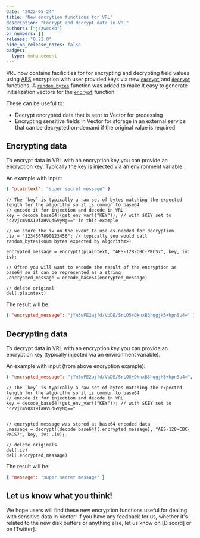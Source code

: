 ```yaml
---
date: "2022-05-24"
title: "New encrytion functions for VRL"
description: "Encrypt and decrypt data in VRL"
authors: ["jszwedko"]
pr_numbers: []
release: "0.22.0"
hide_on_release_notes: false
badges:
  type: enhancement
---
```


VRL now contains facilicities for for encrypting and decrypting field values using [AES][AES] encryption with user
provided keys via new [`encrypt`][encrypt] and [`decrypt`][decrypt] functions. A [`random_bytes`][random_bytes] function
was added to make it easy to generate initialization vectors for the [`encrypt`][encrypt] function.

These can be useful to:

- Decrypt encrypted data that is sent to Vector for processing
- Encrypting sensitive fields in Vector for storage in an external service that can be decrypted on-demand if the
  original value is required

## Encrypting data

To encrypt data in VRL with an encryption key you can provide an encryption key. Typically the key is injected via an
environment variable.

An example with input:

```json
{ "plaintext": "super secret message" }
```

```text
// The `key` is typically a raw set of bytes matching the expected length for the algorithm so it is common to base64
// encode it for injection and decode in VRL
key = decode_base64!(get_env_var!("KEY")); // with $KEY set to "c2VjcmV0X19faHVudGVyMg==" in this example

// we store the iv on the event to use as-needed for decryption
.iv = "1234567890123456"; // typically you would call random_bytes(<num bytes expected by algorithm>)

encrypted_message = encrypt!(plaintext, "AES-128-CBC-PKCS7", key, iv: iv);

// Often you will want to encode the result of the encryption as base64 so it can be represented as a string
.encrypted_message = encode_base64(encrypted_message)

// delete original
del(.plaintext)
```

The result will be:

```json
{ "encrypted_message": "jYn3wFE2ajfd/VpDE/SrLO5+DknxB3hqgjH5+hpnSu4=" }
```

## Decrypting data

To decrypt data in VRL with an encryption key you can provide an encryption key (typically injected via an environment
variable).

An example with input (from above encryption example):

```json
{ "encrypted_message": "jYn3wFE2ajfd/VpDE/SrLO5+DknxB3hqgjH5+hpnSu4=", "iv": "1234567890123456"}
```

```text
// The `key` is typically a raw set of bytes matching the expected length for the algorithm so it is common to base64
// encode it for injection and decode in VRL
key = decode_base64!(get_env_var!("KEY")); // with $KEY set to "c2VjcmV0X19faHVudGVyMg=="


// encrypted message was stored as base64 encoded data
.message = decrypt!(decode_base64!(.encrypted_message), "AES-128-CBC-PKCS7", key, iv: .iv);

// delete originals
del(.iv)
del(.encrypted_message)
```

The result will be:

```json
{ "message": "super secret message" }
```

## Let us know what you think!

We hope users will find these new encryption functions useful for dealing with sensitive data in Vector! If you have any
feedback for us, whether it's related to the new disk buffers or anything else, let us know on [Discord] or on
[Twitter].

[aes]: https://en.wikipedia.org/wiki/Advanced_Encryption_Standard
[encrypt]: /docs/reference/vrl/functions/#encrypt
[decrypt]: /docs/reference/vrl/functions/#decrypt
[random_bytes]: /docs/reference/vrl/functions/#random_bytes

